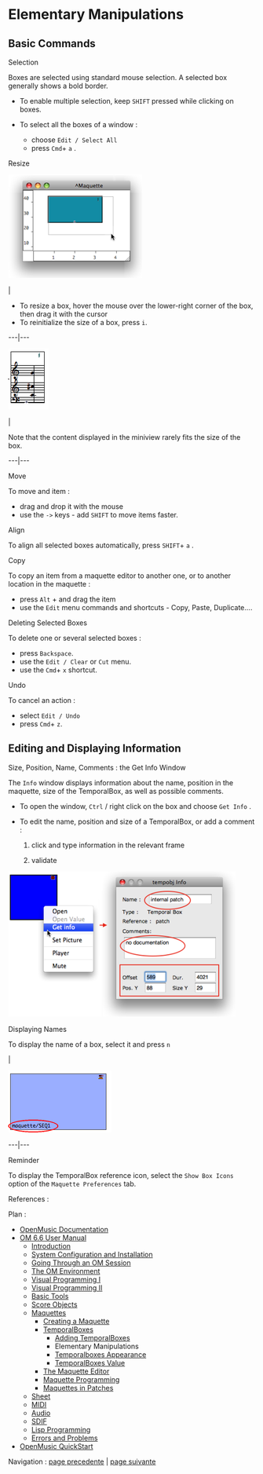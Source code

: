 
# Elementary Manipulations

## Basic Commands

Selection

Boxes are selected using standard mouse selection. A selected box generally
shows a bold border.

  * To enable multiple selection, keep `SHIFT` pressed while clicking on boxes.

  * To select all the boxes of a window : 

    * choose `Edit / Select All`
    * press `Cmd`\+ `a` .

Resize

![](../res/resize1.png)

|

  * To resize a box, hover the mouse over the lower-right corner of the box, then drag it with the cursor
  * To reinitialize the size of a box, press `i`.

  
  
---|---  
  
![](../res/miniresize_icon.png)

|

Note that the content displayed in the miniview rarely fits the size of the
box.  
  
---|---  
  
Move

To move and item :

  * drag and drop it with the mouse
  * use the `->` keys - add  `SHIFT` to move items faster.

Align

To align all selected boxes automatically, press `SHIFT`\+ `a` .

Copy

To copy an item from a maquette editor to another one, or to another location
in the maquette :

  * press `Alt` \+ and drag the item
  * use the `Edit` menu commands and shortcuts - Copy, Paste, Duplicate....

Deleting Selected Boxes

To delete one or several selected boxes :

  * press `Backspace`.
  * use the `Edit / Clear` or `Cut` menu.
  * use the `Cmd`\+ `x` shortcut.

Undo

To cancel an action :

  * select `Edit / Undo`
  * press `Cmd`\+ `z`.

## Editing and Displaying Information

Size, Position, Name, Comments : the Get Info Window

The `Info` window displays information about the name, position in the
maquette, size of the TemporalBox, as well as possible comments.

  * To open the window, `Ctrl` / right click on the box and choose `Get Info` .

  * To edit the name, position and size of a TemporalBox, or add a comment : 

    1. click and type information in the relevant frame

    2. validate

![](../res/getinfo1.png)

Displaying Names

To display the name of a box, select it and press `n`

|

![](../res/getinwindow.png)  
  
---|---  
  
Reminder

To display the TemporalBox reference icon, select the `Show Box Icons` option
of the `Maquette Preferences` tab.

References :

Plan :

  * [OpenMusic Documentation](OM-Documentation)
  * [OM 6.6 User Manual](OM-User-Manual)
    * [Introduction](00-Sommaire)
    * [System Configuration and Installation](Installation)
    * [Going Through an OM Session](Goingthrough)
    * [The OM Environment](Environment)
    * [Visual Programming I](BasicVisualProgramming)
    * [Visual Programming II](AdvancedVisualProgramming)
    * [Basic Tools](BasicObjects)
    * [Score Objects](ScoreObjects)
    * [Maquettes](Maquettes)
      * [Creating a Maquette](Maquette)
      * [TemporalBoxes](TemporalBoxes)
        * [Adding TemporalBoxes](AddingTempbox)
        * Elementary Manipulations
        * [Temporalboxes Appearance](Appearance)
        * [TemporalBoxes Value](TempValues)
      * [The Maquette Editor](Editor)
      * [Maquette Programming](Programming%20Maquette)
      * [Maquettes in Patches](Maquettes%20in%20Patches)
    * [Sheet](Sheet)
    * [MIDI](MIDI)
    * [Audio](Audio)
    * [SDIF](SDIF)
    * [Lisp Programming](Lisp)
    * [Errors and Problems](errors)
  * [OpenMusic QuickStart](QuickStart-Chapters)

Navigation : [page precedente](AddingTempbox "page précédente\(Adding
TemporalBoxes\)") | [page suivante](Appearance "page
suivante\(Temporalboxes Appearance\)")

